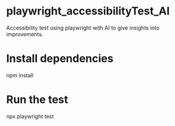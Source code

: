 # playwright_accessibilityTest_AI
Accessibility test using playwright with AI to give insights into improvements.

# Install dependencies
npm install

# Run the test
npx playwright test